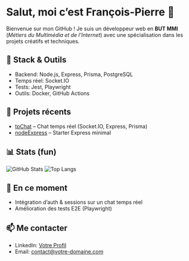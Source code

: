 # Salut, moi c’est François-Pierre 👋

Bienvenue sur mon GitHub ! Je suis un développeur web en **BUT MMI** (*Métiers du Multimédia et de l'Internet*) avec une spécialisation dans les projets créatifs et techniques.


## 🔧 Stack & Outils
- Backend: Node.js, Express, Prisma, PostgreSQL
- Temps réel: Socket.IO
- Tests: Jest, Playwright
- Outils: Docker, GitHub Actions

## 🚀 Projets récents
- [tpChat](https://github.com/YOUR_USERNAME/tpChat) – Chat temps réel (Socket.IO, Express, Prisma)
- [nodeExpress](https://github.com/YOUR_USERNAME/nodeExpress) – Starter Express minimal

## 📊 Stats (fun)
![GitHub Stats](https://github-readme-stats.vercel.app/api?username=YOUR_USERNAME&show_icons=true&theme=transparent)
![Top Langs](https://github-readme-stats.vercel.app/api/top-langs/?username=YOUR_USERNAME&layout=compact&theme=transparent)

## 🌱 En ce moment
- Intégration d’auth & sessions sur un chat temps réel
- Amélioration des tests E2E (Playwright)

## 📫 Me contacter
- LinkedIn: [Votre Profil](https://www.linkedin.com/in/VOTRE_PROFIL/)
- Email: contact@votre-domaine.com
